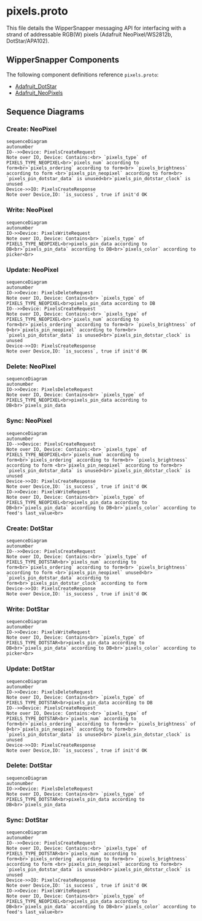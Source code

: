 # pixels.proto

This file details the WipperSnapper messaging API for interfacing with a strand of addressable RGB(W) pixels (Adafruit NeoPixel/WS2812b, DotStar/APA102). 

## WipperSnapper Components

The following component definitions reference `pixels.proto`:
* [Adafruit_DotStar](https://github.com/adafruit/Wippersnapper_Components/pull/44)
* [Adafruit_NeoPixels](https://github.com/adafruit/Wippersnapper_Components/pull/44)

## Sequence Diagrams 

### Create: NeoPixel

```mermaid
sequenceDiagram
autonumber
IO-->>Device: PixelsCreateRequest
Note over IO, Device: Contains:<br> `pixels_type` of PIXELS_TYPE_NEOPIXEL<br>`pixels_num` according to form<br>`pixels_ordering` according to form<br> `pixels_brightness` according to form <br>`pixels_pin_neopixel` according to form<br> `pixels_pin_dotstar_data` is unused<br>`pixels_pin_dotstar_clock` is unused
Device->>IO: PixelsCreateResponse
Note over Device,IO: `is_success`, true if init'd OK
```

### Write: NeoPixel

```mermaid
sequenceDiagram
autonumber
IO->>Device: PixelsWriteRequest
Note over IO, Device: Contains<br> `pixels_type` of PIXELS_TYPE_NEOPIXEL<br>pixels_pin_data according to DB<br>`pixels_pin_data` according to DB<br>`pixels_color` according to picker<br>
```

### Update: NeoPixel

```mermaid
sequenceDiagram
autonumber
IO->>Device: PixelsDeleteRequest
Note over IO, Device: Contains<br> `pixels_type` of PIXELS_TYPE_NEOPIXEL<br>pixels_pin_data according to DB
IO-->>Device: PixelsCreateRequest
Note over IO, Device: Contains:<br> `pixels_type` of PIXELS_TYPE_NEOPIXEL<br>`pixels_num` according to form<br>`pixels_ordering` according to form<br> `pixels_brightness` of 0<br>`pixels_pin_neopixel` according to form<br> `pixels_pin_dotstar_data` is unused<br>`pixels_pin_dotstar_clock` is unused
Device->>IO: PixelsCreateResponse
Note over Device,IO: `is_success`, true if init'd OK
```

### Delete: NeoPixel

```mermaid
sequenceDiagram
autonumber
IO->>Device: PixelsDeleteRequest
Note over IO, Device: Contains<br> `pixels_type` of PIXELS_TYPE_NEOPIXEL<br>pixels_pin_data according to DB<br>`pixels_pin_data
```

### Sync: NeoPixel
```mermaid
sequenceDiagram
autonumber
IO-->>Device: PixelsCreateRequest
Note over IO, Device: Contains:<br> `pixels_type` of PIXELS_TYPE_NEOPIXEL<br>`pixels_num` according to form<br>`pixels_ordering` according to form<br> `pixels_brightness` according to form <br>`pixels_pin_neopixel` according to form<br> `pixels_pin_dotstar_data` is unused<br>`pixels_pin_dotstar_clock` is unused
Device->>IO: PixelsCreateResponse
Note over Device,IO: `is_success`, true if init'd OK
IO->>Device: PixelsWriteRequest
Note over IO, Device: Contains<br> `pixels_type` of PIXELS_TYPE_NEOPIXEL<br>pixels_pin_data according to DB<br>`pixels_pin_data` according to DB<br>`pixels_color` according to feed's last_value<br>
```


### Create: DotStar

```mermaid
sequenceDiagram
autonumber
IO-->>Device: PixelsCreateRequest
Note over IO, Device: Contains:<br> `pixels_type` of PIXELS_TYPE_DOTSTAR<br>`pixels_num` according to form<br>`pixels_ordering` according to form<br> `pixels_brightness` according to form <br>`pixels_pin_neopixel` unused<br> `pixels_pin_dotstar_data` according to form<br>`pixels_pin_dotstar_clock` according to form
Device->>IO: PixelsCreateResponse
Note over Device,IO: `is_success`, true if init'd OK
```

### Write: DotStar

```mermaid
sequenceDiagram
autonumber
IO->>Device: PixelsWriteRequest
Note over IO, Device: Contains<br> `pixels_type` of PIXELS_TYPE_DOTSTAR<br>pixels_pin_data according to DB<br>`pixels_pin_data` according to DB<br>`pixels_color` according to picker<br>
```

### Update: DotStar

```mermaid
sequenceDiagram
autonumber
IO->>Device: PixelsDeleteRequest
Note over IO, Device: Contains<br> `pixels_type` of PIXELS_TYPE_DOTSTAR<br>pixels_pin_data according to DB
IO-->>Device: PixelsCreateRequest
Note over IO, Device: Contains:<br> `pixels_type` of PIXELS_TYPE_DOTSTAR<br>`pixels_num` according to form<br>`pixels_ordering` according to form<br> `pixels_brightness` of 0<br>`pixels_pin_neopixel` according to form<br> `pixels_pin_dotstar_data` is unused<br>`pixels_pin_dotstar_clock` is unused
Device->>IO: PixelsCreateResponse
Note over Device,IO: `is_success`, true if init'd OK
```

### Delete: DotStar

```mermaid
sequenceDiagram
autonumber
IO->>Device: PixelsDeleteRequest
Note over IO, Device: Contains<br> `pixels_type` of PIXELS_TYPE_DOTSTAR<br>pixels_pin_data according to DB<br>`pixels_pin_data
```

### Sync: DotStar
```mermaid
sequenceDiagram
autonumber
IO-->>Device: PixelsCreateRequest
Note over IO, Device: Contains:<br> `pixels_type` of PIXELS_TYPE_DOTSTAR<br>`pixels_num` according to form<br>`pixels_ordering` according to form<br> `pixels_brightness` according to form <br>`pixels_pin_neopixel` according to form<br> `pixels_pin_dotstar_data` is unused<br>`pixels_pin_dotstar_clock` is unused
Device->>IO: PixelsCreateResponse
Note over Device,IO: `is_success`, true if init'd OK
IO->>Device: PixelsWriteRequest
Note over IO, Device: Contains<br> `pixels_type` of PIXELS_TYPE_NEOPIXEL<br>pixels_pin_data according to DB<br>`pixels_pin_data` according to DB<br>`pixels_color` according to feed's last_value<br>
```